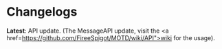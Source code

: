# Changelogs
<strong>Latest</strong>: API update. (The MessageAPI update, visit the <a href=https://github.com/FireeSpigot/MOTD/wiki/API">wiki</a> for the usage).
